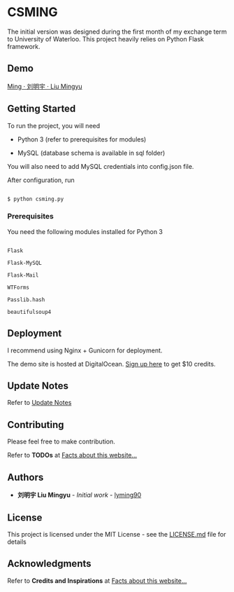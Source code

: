 #  CSMING

The initial version was designed during the first month of my exchange term to University of Waterloo. This project heavily relies on Python Flask framework.

## Demo

[Ming · 刘明宇 · Liu Mingyu](https://www.csming.com)

##  Getting Started

To run the project, you will need

- Python 3 (refer to prerequisites for modules)

- MySQL (database schema is available in sql folder)
  
You will also need to add MySQL credentials into config.json file.

After configuration, run
```

$ python csming.py

```

  

###  Prerequisites

You need the following modules installed for Python 3

```

Flask

Flask-MySQL

Flask-Mail

WTForms

Passlib.hash

beautifulsoup4

```

## Deployment

I recommend using Nginx + Gunicorn for deployment.

The demo site is hosted at DigitalOcean. [Sign up here](https://m.do.co/c/467683057277) to get $10 credits.

## Update Notes

Refer to [Update Notes](https://www.csming.com/archive/update-notes)

##  Contributing

Please feel free to make contribution. 

Refer to **TODOs** at [Facts about this website...](https://www.csming.com/archive/facts-about-this-website)


##  Authors

*  **刘明宇 Liu Mingyu** \- *Initial work* \- [lyming90](https://github.com/lyming90)

##  License

This project is licensed under the MIT License - see the [LICENSE.md](LICENSE.md) file for details


##  Acknowledgments

Refer to **Credits and Inspirations** at [Facts about this website...](https://www.csming.com/archive/facts-about-this-website)
